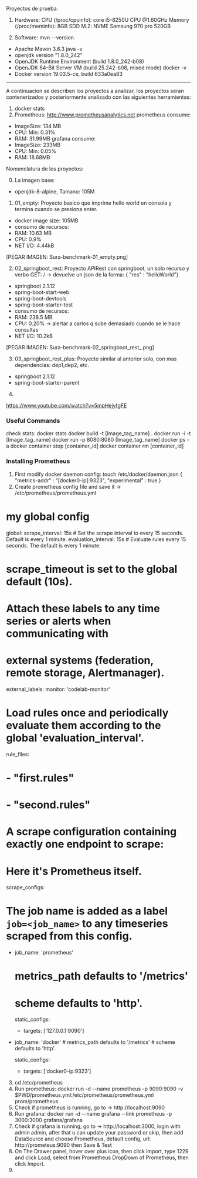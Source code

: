 Proyectos de prueba:
1. Hardware:
CPU (/proc/cpuinfo): core i5-8250U CPU @1.60GHz
Memory (/proc/meminfo): 8GB
SDD M.2: NVME Samsung 970 pro 520GB

2. Software:
mvn --version
 - Apache Maven 3.6.3
java -v
 - openjdk version "1.8.0_242"
 - OpenJDK Runtime Environment (build 1.8.0_242-b08)
 - OpenJDK 64-Bit Server VM (build 25.242-b08, mixed mode)
docker -v
 - Docker version 19.03.5-ce, build 633a0ea83


---
A continuacion se describen los proyectos  a analizar, los proyectos seran contenerizados y posteriormente analizado con las siguientes herramientas:

1. docker stats
2. Prometheus: http://www.prometheusanalytics.net
prometheus consume:
 - ImageSize: 134 MB
 - CPU: Min: 0.31%
 - RAM: 31.99MB
grafana consume:
 - ImageSize: 233MB
 - CPU: Min: 0.05%
 - RAM: 18.68MB


Nomenclatura de los proyectos:

0. La imagen base:
- openjdk-8-alpine, Tamano: 105M

1. 01_empty: Proyecto basico que imprime hello world en consola y termina cuando se presiona enter.
 - docker image size: 105MB
 - consumo de recursos: 
  - RAM: 10.63 MB
  - CPU: 0.9%
  - NET I/O: 4.44kB

  [PEGAR IMAGEN: Sura-benchmark-01_empty.png]

2. 02_springboot_rest: Proyecto APIRest con springboot, un solo recurso y verbo GET: / -> devuelve un json de la forma: { "res" : "helloWorld"} 
 - springboot 2.1.12 
 - spring-boot-start-web
 - spring-boot-devtools
 - spring-boot-starter-test
 - consumo de recursos:
  - RAM: 238.5 MB
  - CPU: 0.20% -> alertar a carlos q sube demasiado cuando se le hace consultas
  - NET I/O: 10.2kB
  
  [PEGAR IMAGEN: Sura-benchmark-02_springboot_rest_.png]

3. 03_springboot_rest_plus: Proyecto similar al anterior solo, con mas dependencias: dep1,dep2, etc.
 - springboot 2.1.12
 - spring-boot-starter-parent

4. 

https://www.youtube.com/watch?v=5mpHejytgFE


### Useful Commands
check stats: docker stats
docker build -t [Image_tag_name] .
docker run -i -t [Image_tag_name]
docker run -p 8080:8080 [Image_tag_name]
docker ps -a
docker container stop [container_id]
docker container rm [container_id]

### Installing Prometheus
1. First modify docker daemon config:
touch /etc/docker/daemon.json
{
  "metrics-addr" : "[docker0-ip]:9323",
  "experimental" : true
}
2. Create prometheus config file and save it -> /etc/prometheus/prometheus.yml
# my global config
global:
  scrape_interval:     15s # Set the scrape interval to every 15 seconds. Default is every 1 minute.
  evaluation_interval: 15s # Evaluate rules every 15 seconds. The default is every 1 minute.
  # scrape_timeout is set to the global default (10s).

  # Attach these labels to any time series or alerts when communicating with
  # external systems (federation, remote storage, Alertmanager).
  external_labels:
      monitor: 'codelab-monitor'

# Load rules once and periodically evaluate them according to the global 'evaluation_interval'.
rule_files:
  # - "first.rules"
  # - "second.rules"

# A scrape configuration containing exactly one endpoint to scrape:
# Here it's Prometheus itself.
scrape_configs:
  # The job name is added as a label `job=<job_name>` to any timeseries scraped from this config.
  - job_name: 'prometheus'

    # metrics_path defaults to '/metrics'
    # scheme defaults to 'http'.

    static_configs:
      - targets: ['127.0.0.1:9090']

  - job_name: 'docker'
         # metrics_path defaults to '/metrics'
         # scheme defaults to 'http'.

    static_configs:
      - targets: ['docker0-ip:9323']

3. cd /etc/prometheus
3. Run prometheus: docker run -d --name prometheus -p 9090:9090 -v $PWD/prometheus.yml:/etc/prometheus/prometheus.yml prom/prometheus
4. Check if prometheus is running, go to -> http://localhost:9090
5. Run grafana: docker run -d --name grafana --link prometheus -p 3000:3000 grafana/grafana
6. Check if grafana is running, go to -> http://localhost:3000, login with admin admin, after that u can update your password or skip, then add DataSource and choose Prometheus, default config, url: http://prometeus:9090 then Save & Test
7. On The Drawer panel, hover over plus icon, then click import, type 1229 and click Load, select from Prometheus DropDown of Prometheus, then click Import.
8. 